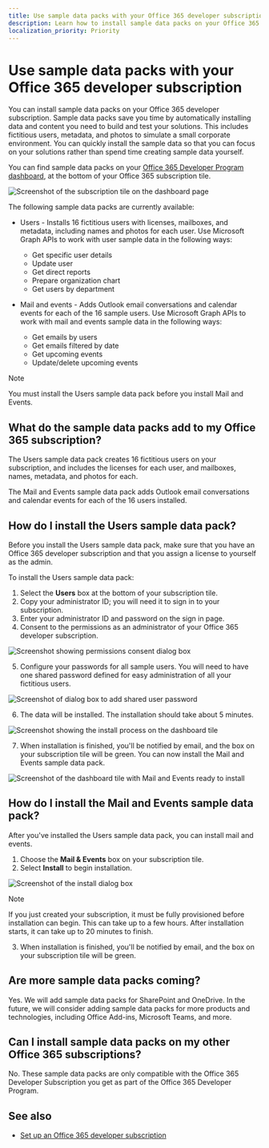 ```yaml
---
title: Use sample data packs with your Office 365 developer subscription
description: Learn how to install sample data packs on your Office 365 developer subscription to help get your sandbox environment up and running quickly. 
localization_priority: Priority
---
```


# Use sample data packs with your Office 365 developer subscription

You can install sample data packs on your Office 365 developer subscription. Sample data packs save you time by automatically installing data and content you need to build and test your solutions. This includes fictitious users, metadata, and photos to simulate a small corporate environment. You can quickly install the sample data so that you can focus on your solutions rather than spend time creating sample data yourself.

You can find sample data packs on your [Office 365 Developer Program dashboard](https://developer.microsoft.com/office/profile), at the bottom of your Office 365 subscription tile.

![Screenshot of the subscription tile on the dashboard page](images/content-packs-06.PNG)

The following sample data packs are currently available:

- Users - Installs 16 fictitious users with licenses, mailboxes, and metadata, including names and photos for each user. Use Microsoft Graph APIs to work with user sample data in the following ways:
  - Get specific user details
  - Update user
  - Get direct reports
  - Prepare organization chart  
  - Get users by department

- Mail and events - Adds Outlook email conversations and calendar events for each of the 16 sample users. Use Microsoft Graph APIs to work with mail and events sample data in the following ways:
  - Get emails by users
  - Get emails filtered by date
  - Get upcoming events
  - Update/delete upcoming events

> [!NOTE]
> You must install the Users sample data pack before you install Mail and Events.

## What do the sample data packs add to my Office 365 subscription?

The Users sample data pack creates 16 fictitious users on your subscription, and includes the licenses for each user, and mailboxes, names, metadata, and photos for each.

The Mail and Events sample data pack adds Outlook email conversations and calendar events for each of the 16 users installed.

## How do I install the Users sample data pack?

Before you install the Users sample data pack, make sure that you have an Office 365 developer subscription and that you assign a license to yourself as the admin.

To install the Users sample data pack:

1. Select the **Users** box at the bottom of your subscription tile.
2. Copy your administrator ID; you will need it to sign in to your subscription.
3. Enter your administrator ID and password on the sign in page.
4. Consent to the permissions as an administrator of your Office 365 developer subscription.

![Screenshot showing permissions consent dialog box](images/content-packs-01.png)

5. Configure your passwords for all sample users. You will need to have one shared password defined for easy administration of all your fictitious users.

![Screenshot of dialog box to add shared user password](images/content-packs-02.png)

6. The data will be installed. The installation should take about 5 minutes.

![Screenshot showing the install process on the dashboard tile](images/content-packs-03.PNG)

7. When installation is finished, you'll be notified by email, and the box on your subscription tile will be green. You can now install the Mail and Events sample data pack.

![Screenshot of the dashboard tile with Mail and Events ready to install](images/content-packs-04.PNG)

## How do I install the Mail and Events sample data pack?

After you've installed the Users sample data pack, you can install mail and events.

1. Choose the **Mail &amp; Events** box on your subscription tile.
2. Select **Install** to begin installation.

![Screenshot of the install dialog box](images/content-packs-05.png)

> [!NOTE]
> If you just created your subscription, it must be fully provisioned before installation can begin. This can take up to a few hours. After installation starts, it can take up to 20 minutes to finish.

3. When installation is finished, you'll be notified by email, and the box on your subscription tile will be green.

## Are more sample data packs coming?

Yes. We will add sample data packs for SharePoint and OneDrive. In the future, we will consider adding sample data packs for more products and technologies, including Office Add-ins, Microsoft Teams, and more.

## Can I install sample data packs on my other Office 365 subscriptions?

No. These sample data packs are only compatible with the Office 365 Developer Subscription you get as part of the Office 365 Developer Program.

## See also

- [Set up an Office 365 developer subscription](office-365-developer-program-get-started.md)
